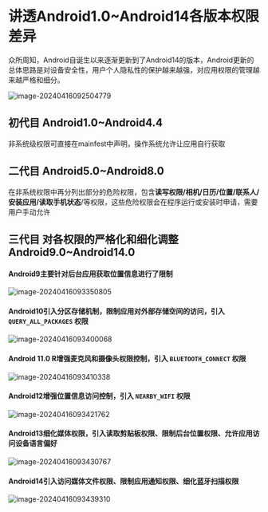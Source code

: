# 讲透Android1.0~Android14各版本权限差异

众所周知，Android自诞生以来逐渐更新到了Android14的版本，Android更新的总体思路是对设备安全性，用户个人隐私性的保护越来越强，对应用权限的管理越来越严格和细分。

![image-20240416092504779](https://s2.loli.net/2024/04/16/gEF3Pw2OyRmxGLt.png)



## 初代目 Android1.0~Android4.4

非系统级权限可直接在mainfest中声明，操作系统允许让应用自行获取



## 二代目 Android5.0~Android8.0

在非系统权限中再分列出部分的危险权限，包含**读写权限/相机/日历/位置/联系人/安装应用/读取手机状态**/等权限，这些危险权限会在程序运行或安装时申请，需要用户手动允许



## 三代目 对各权限的严格化和细化调整 Android9.0~Android14.0

#### Android9主要针对后台应用获取位置信息进行了限制

![image-20240416093350805](https://s2.loli.net/2024/04/16/Ln9diKQNxqIDj7h.png)

#### Android10引入分区存储机制，限制应用对外部存储空间的访问，引入 `QUERY_ALL_PACKAGES` 权限

![image-20240416093400068](https://s2.loli.net/2024/04/16/1CbGwUYvcrlEfj3.png)

#### **Android 11.0 R**增强麦克风和摄像头权限控制，引入 `BLUETOOTH_CONNECT` 权限

![image-20240416093410338](https://s2.loli.net/2024/04/16/2GqOgpziTFfmBUZ.png)

#### Android12增强位置信息访问控制，引入 `NEARBY_WIFI` 权限

![image-20240416093421762](https://s2.loli.net/2024/04/16/HK1gNlaophR2svC.png)

#### Android13细化媒体权限，引入读取剪贴板权限、限制后台位置权限、允许应用访问设备语言偏好

![image-20240416093430767](https://s2.loli.net/2024/04/16/xj8nf59v1gQX7HA.png)

#### Android14引入访问媒体文件权限、限制应用通知权限、细化蓝牙扫描权限

![image-20240416093439310](https://s2.loli.net/2024/04/16/7JAoRSGsFfN5UxL.png)